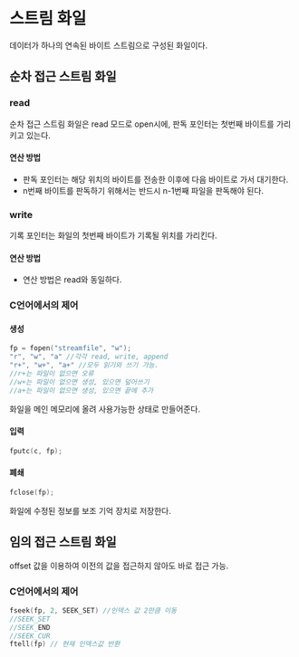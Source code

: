 # **스트림 화일**
데이터가 하나의 연속된 바이트 스트림으로 구성된 화일이다.

## **순차 접근 스트림 화일**

### **read**
순차 접근 스트림 화일은 read 모드로 open시에, 판독 포인터는 첫번째 바이트를 가리키고 있는다.
#### 연산 방법
* 판독 포인터는 해당 위치의 바이트를 전송한 이후에 다음 바이트로 가서 대기한다.
* n번째 바이트를 판독하기 위해서는 반드시 n-1번째 파일을 판독해야 된다.

### **write**
기록 포인터는 화일의 첫번째 바이트가 기록될 위치를 가리킨다.
#### 연산 방법
* 연산 방법은 read와 동일하다.

### **C언어에서의 제어**

#### 생성
``` c
fp = fopen("streamfile", "w");
"r", "w", "a" //각각 read, write, append
"r+", "w+", "a+" //모두 읽기와 쓰기 가능.
//r+는 파일이 없으면 오류
//w+는 파일이 없으면 생성, 있으면 덮어쓰기
//a+는 파일이 없으면 생성, 있으면 끝에 추가
```
화일을 메인 메모리에 올려 사용가능한 상태로 만들어준다.

#### 입력
```c
fputc(c, fp);
```

#### 폐쇄
```c
fclose(fp);
```
화일에 수정된 정보를 보조 기억 장치로 저장한다.

## **임의 접근 스트림 화일**
offset 값을 이용하여 이전의 값을 접근하지 않아도 바로 접근 가능.

### **C언어에서의 제어**
```c
fseek(fp, 2, SEEK_SET) //인덱스 값 2만큼 이동
//SEEK_SET
//SEEK_END
//SEEK_CUR
ftell(fp) // 현재 인덱스값 반환
```